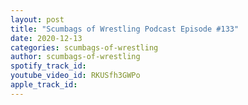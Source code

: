 ```yaml
---
layout: post
title: "Scumbags of Wrestling Podcast Episode #133"
date: 2020-12-13
categories: scumbags-of-wrestling
author: scumbags-of-wrestling
spotify_track_id: 
youtube_video_id: RKUSfh3GWPo
apple_track_id: 
---
```

